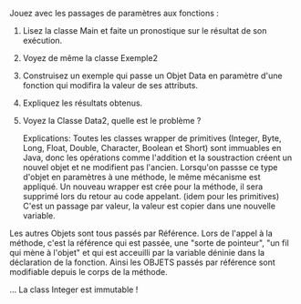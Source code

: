 
Jouez avec les passages de paramètres aux fonctions : 

1) Lisez la classe Main et faite un pronostique sur le résultat de son exécution.
2) Voyez de même la classe Exemple2
3) Construisez un exemple qui passe un Objet Data en paramètre d'une fonction qui modifira la valeur de ses attributs.
4) Expliquez les résultats obtenus.
5) Voyez la Classe Data2, quelle est le problème ?

	
	Explications:
 Toutes les classes wrapper de primitives (Integer, Byte, Long, Float, Double, Character, Boolean et Short) sont immuables en Java,
 donc les opérations comme l'addition et la soustraction créent un nouvel objet et ne modifient pas l'ancien.
 Lorsqu'on passse ce type d'objet en paramètres à une méthode, le même mécanisme est appliqué.
 Un nouveau wrapper est crée pour la méthode, il sera supprimé lors du retour au code appelant.
 (idem pour les primitives)
 C'est un passage par valeur, la valeur est copier dans une nouvelle variable.

Les autres Objets sont tous passés par Référence.
Lors de l'appel à la méthode, c'est la référence qui est passée, une "sorte de pointeur", "un fil  qui mène à l'objet" et qui est acceuilli par 
la variable déninie dans la déclaration de la fonction.
Ainsi les OBJETS passés par référence sont modifiable depuis le corps de la méthode.

...  La class Integer est immutable !
